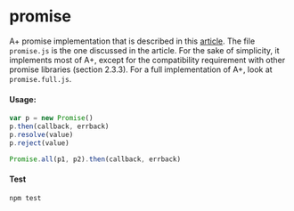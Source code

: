 promise
=======
A+ promise implementation that is described in this [article](url). The file `promise.js` is the one discussed in the article. For the sake of simplicity, it implements most of A+, except for the compatibility requirement with other promise libraries (section 2.3.3). For a full implementation of A+, look at `promise.full.js`.

#### Usage:
```javascript
var p = new Promise()
p.then(callback, errback)
p.resolve(value)
p.reject(value)

Promise.all(p1, p2).then(callback, errback)
```

#### Test
```
npm test
```